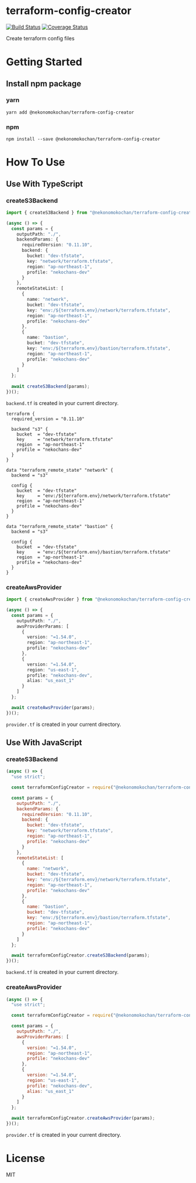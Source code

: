 # terraform-config-creator
[![Build Status](https://travis-ci.org/nekonomokochan/terraform-config-creator.svg?branch=master)](https://travis-ci.org/nekonomokochan/terraform-config-creator)
[![Coverage Status](https://coveralls.io/repos/github/nekonomokochan/terraform-config-creator/badge.svg?branch=master)](https://coveralls.io/github/nekonomokochan/terraform-config-creator?branch=master)

Create terraform config files

# Getting Started

## Install npm package

### yarn
`yarn add @nekonomokochan/terraform-config-creator`

### npm
`npm install --save @nekonomokochan/terraform-config-creator`

# How To Use

## Use With TypeScript

### createS3Backend

```typescript
import { createS3Backend } from "@nekonomokochan/terraform-config-creator";

(async () => {
  const params = {
    outputPath: "./",
    backendParams: {
      requiredVersion: "0.11.10",
      backend: {
        bucket: "dev-tfstate",
        key: "network/terraform.tfstate",
        region: "ap-northeast-1",
        profile: "nekochans-dev"
      }
    },
    remoteStateList: [
      {
        name: "network",
        bucket: "dev-tfstate",
        key: "env:/${terraform.env}/network/terraform.tfstate",
        region: "ap-northeast-1",
        profile: "nekochans-dev"
      },
      {
        name: "bastion",
        bucket: "dev-tfstate",
        key: "env:/${terraform.env}/bastion/terraform.tfstate",
        region: "ap-northeast-1",
        profile: "nekochans-dev"
      }
    ]
  };
  
  await createS3Backend(params);
})();
```

`backend.tf` is created in your current directory.

```hcl-terraform
terraform {
  required_version = "0.11.10"

  backend "s3" {
    bucket  = "dev-tfstate"
    key     = "network/terraform.tfstate"
    region  = "ap-northeast-1"
    profile = "nekochans-dev"
  }
}

data "terraform_remote_state" "network" {
  backend = "s3"

  config {
    bucket  = "dev-tfstate"
    key     = "env:/${terraform.env}/network/terraform.tfstate"
    region  = "ap-northeast-1"
    profile = "nekochans-dev"
  }
}

data "terraform_remote_state" "bastion" {
  backend = "s3"

  config {
    bucket  = "dev-tfstate"
    key     = "env:/${terraform.env}/bastion/terraform.tfstate"
    region  = "ap-northeast-1"
    profile = "nekochans-dev"
  }
}
```

### createAwsProvider

```typescript
import { createAwsProvider } from "@nekonomokochan/terraform-config-creator";

(async () => {
  const params = {
    outputPath: "./",
    awsProviderParams: [
      {
        version: "=1.54.0",
        region: "ap-northeast-1",
        profile: "nekochans-dev"
      },
      {
        version: "=1.54.0",
        region: "us-east-1",
        profile: "nekochans-dev",
        alias: "us_east_1"
      }
    ]
  };

  await createAwsProvider(params);
})();
```

`provider.tf` is created in your current directory.

## Use With JavaScript

### createS3Backend

```javascript
(async () => {
  "use strict";

  const terraformConfigCreator = require("@nekonomokochan/terraform-config-creator");

  const params = {
    outputPath: "./",
    backendParams: {
      requiredVersion: "0.11.10",
      backend: {
        bucket: "dev-tfstate",
        key: "network/terraform.tfstate",
        region: "ap-northeast-1",
        profile: "nekochans-dev"
      }
    },
    remoteStateList: [
      {
        name: "network",
        bucket: "dev-tfstate",
        key: "env:/${terraform.env}/network/terraform.tfstate",
        region: "ap-northeast-1",
        profile: "nekochans-dev"
      },
      {
        name: "bastion",
        bucket: "dev-tfstate",
        key: "env:/${terraform.env}/bastion/terraform.tfstate",
        region: "ap-northeast-1",
        profile: "nekochans-dev"
      }
    ]
  };

  await terraformConfigCreator.createS3Backend(params);
})();
```

`backend.tf` is created in your current directory.

### createAwsProvider

```javascript
(async () => {
  "use strict";

  const terraformConfigCreator = require("@nekonomokochan/terraform-config-creator");

  const params = {
    outputPath: "./",
    awsProviderParams: [
      {
        version: "=1.54.0",
        region: "ap-northeast-1",
        profile: "nekochans-dev"
      },
      {
        version: "=1.54.0",
        region: "us-east-1",
        profile: "nekochans-dev",
        alias: "us_east_1"
      }
    ]
  };

  await terraformConfigCreator.createAwsProvider(params);
})();
```

`provider.tf` is created in your current directory.

# License
MIT
